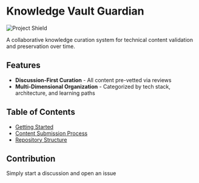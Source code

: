 # Knowledge Vault Guardian

![Project Shield](https://img.shields.io/badge/Guardians-7_engineers-blue?style=for-the-badge) 

A collaborative knowledge curation system for technical content validation and preservation over time.

## Features
- **Discussion-First Curation** - All content pre-vetted via reviews  
- **Multi-Dimensional Organization** - Categorized by tech stack, architecture, and learning paths  

## Table of Contents
- [Getting Started](docs/Getting%20Started.md)
- [Content Submission Process](docs/Content%20Submission%20Process.md)
- [Repository Structure](docs/Project%20Structure.md)

## Contribution
Simply start a discussion and open an issue
